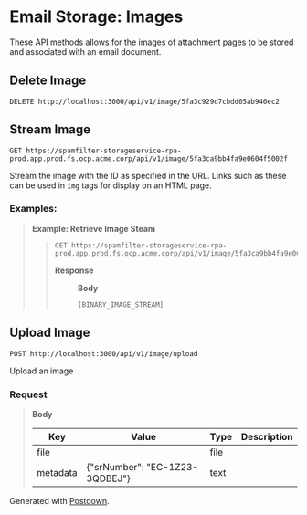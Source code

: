 # Email Storage: Images

 These API methods allows for the images of attachment pages to be stored and associated with an email document.

## Delete Image

```
DELETE http://localhost:3000/api/v1/image/5fa3c929d7cbdd05ab940ec2
```



## Stream Image

```
GET https://spamfilter-storageservice-rpa-prod.app.prod.fs.ocp.acme.corp/api/v1/image/5fa3ca9bb4fa9e0604f5002f
```

Stream the image with the ID as specified in the URL. Links such as these can be used in `img` tags for display on an HTML page.

### Examples:

> 
> **Example: Retrieve Image Steam**
> 
> > 
> > ```
> > GET https://spamfilter-storageservice-rpa-prod.app.prod.fs.ocp.acme.corp/api/v1/image/5fa3ca9bb4fa9e0604f5002f
> > ```
> > 
> > **Response**
> > 
> > > 
> > > **Body**
> > > 
> > > ```
> > > [BINARY_IMAGE_STREAM]
> > > ```
> > > 
> > 
> 

## Upload Image

```
POST http://localhost:3000/api/v1/image/upload
```

Upload an image

### Request

> 
> **Body**
> 
> |Key|Value|Type|Description|
> |---|---|---|---|
> |file||file||
> |metadata|{"srNumber": "EC-1Z23-3QDBEJ"}|text||
> 

Generated with [Postdown][PyPI].

[PyPI]:    https://pypi.python.org/pypi/Postdown
